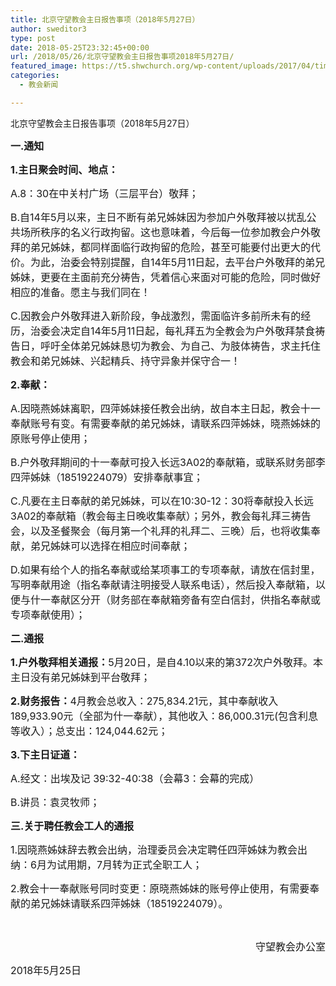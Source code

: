 ```yaml
---
title: 北京守望教会主日报告事项（2018年5月27日）
author: sweditor3
type: post
date: 2018-05-25T23:32:45+00:00
url: /2018/05/26/北京守望教会主日报告事项2018年5月27日/
featured_image: https://t5.shwchurch.org/wp-content/uploads/2017/04/timg-405x288.jpg
categories:
  - 教会新闻

---
```

北京守望教会主日报告事项（2018年5月27日）

<!--more-->

**<span style="font-size: 12pt;">一.通知</span>**

**<span style="font-size: 12pt;">1.主日聚会时间、地点：</span>**

<span style="font-size: 12pt;">A.8：30在中关村广场（三层平台）敬拜；</span>

<span style="font-size: 12pt;">B.自14年5月以来，主日不断有弟兄姊妹因为参加户外敬拜被以扰乱公共场所秩序的名义行政拘留。这也意味着，今后每一位参加教会户外敬拜的弟兄姊妹，都同样面临行政拘留的危险，甚至可能要付出更大的代价。为此，治委会特别提醒，自14年5月11日起，去平台户外敬拜的弟兄姊妹，更要在主面前充分祷告，凭着信心来面对可能的危险，同时做好相应的准备。愿主与我们同在！</span>

<span style="font-size: 12pt;">C.因教会户外敬拜进入新阶段，争战激烈，需面临许多前所未有的经历，治委会决定自14年5月11日起，每礼拜五为全教会为户外敬拜禁食祷告日，呼吁全体弟兄姊妹恳切为教会、为自己、为肢体祷告，求主托住教会和弟兄姊妹、兴起精兵、持守异象并保守合一！</span>

**<span style="font-size: 12pt;">2.奉献：</span>**

<span style="font-size: 12pt;">A.因晓燕姊妹离职，四萍姊妹接任教会出纳，故自本主日起，教会十一奉献账号有变。有需要奉献的弟兄姊妹，请联系四萍姊妹，晓燕姊妹的原账号停止使用；</span>

<span style="font-size: 12pt;">B.户外敬拜期间的十一奉献可投入长远3A02的奉献箱，或联系财务部李四萍姊妹（18519224079）安排奉献事宜；</span>

<span style="font-size: 12pt;">C.凡要在主日奉献的弟兄姊妹，可以在10:30-12：30将奉献投入长远3A02的奉献箱（教会每主日晚收集奉献）；另外，教会每礼拜三祷告会，以及圣餐聚会（每月第一个礼拜的礼拜二、三晚）后，也将收集奉献，弟兄姊妹可以选择在相应时间奉献；</span>

<span style="font-size: 12pt;">D.如果有给个人的指名奉献或给某项事工的专项奉献，请放在信封里，写明奉献用途（指名奉献请注明接受人联系电话），然后投入奉献箱，以便与什一奉献区分开（财务部在奉献箱旁备有空白信封，供指名奉献或专项奉献使用）；</span>

**<span style="font-size: 12pt;">二.通报</span>**

<span style="font-size: 12pt;"><strong>1.户外敬拜相关通报：</strong>5月20日，是自4.10以来的第372次户外敬拜。本主日没有弟兄姊妹到平台敬拜；</span>

<span style="font-size: 12pt;"><strong>2.财务报告：</strong>4月教会总收入：275,834.21元，其中奉献收入189,933.90元（全部为什一奉献），其他收入：86,000.31元(包含利息等收入）；总支出：124,044.62元；</span>

**<span style="font-size: 12pt;">3.下主日证道：</span>**

<span style="font-size: 12pt;">A.经文：出埃及记 39:32-40:38（会幕3：会幕的完成）</span>

<span style="font-size: 12pt;">B.讲员：袁灵牧师；</span>

**<span style="font-size: 12pt;">三.关于聘任教会工人的通报</span>**

<span style="font-size: 12pt;">1.因晓燕姊妹辞去教会出纳，治理委员会决定聘任四萍姊妹为教会出纳：6月为试用期，7月转为正式全职工人；</span>

<span style="font-size: 12pt;">2.教会十一奉献账号同时变更：原晓燕姊妹的账号停止使用，有需要奉献的弟兄姊妹请联系四萍姊妹（18519224079）。</span>

&nbsp;

<p style="text-align: right;">
  <span style="font-size: 12pt;">守望教会办公室</span>
</p>

<span style="font-size: 12pt;">2018年5月25日</span>